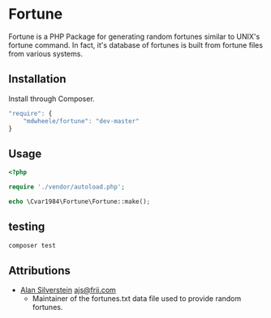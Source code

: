 # Fortune

Fortune is a PHP Package for generating random fortunes similar to UNIX's fortune command.  In fact, it's database
of fortunes is built from fortune files from various systems.

## Installation

Install through Composer.

```js
"require": {
    "mdwheele/fortune": "dev-master"
}
```

## Usage

```php
<?php

require './vendor/autoload.php';

echo \Cvar1984\Fortune\Fortune::make();
```

## testing

```sh
composer test
```

## Attributions

* [Alan Silverstein](http://silgro.com) <ajs@frii.com>
    * Maintainer of the fortunes.txt data file used to provide random fortunes.
